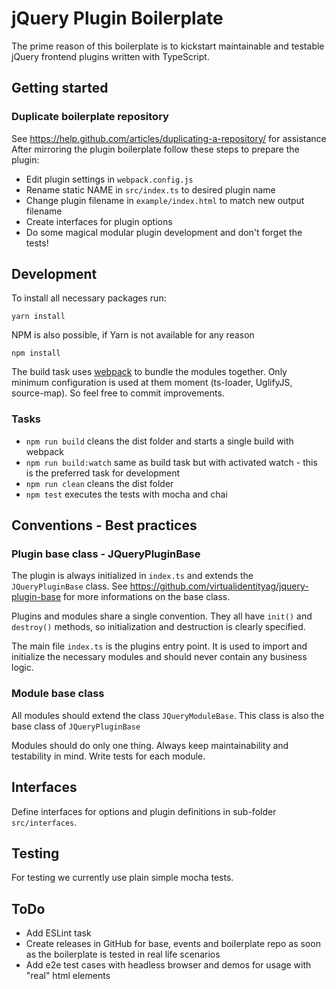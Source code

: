 # jQuery Plugin Boilerplate

The prime reason of this boilerplate is to kickstart maintainable and testable jQuery frontend plugins written with TypeScript.


## Getting started
### Duplicate boilerplate repository
See https://help.github.com/articles/duplicating-a-repository/ for assistance
After mirroring the plugin boilerplate follow these steps to prepare the plugin:

- Edit plugin settings in `webpack.config.js`
- Rename static NAME in `src/index.ts` to desired plugin name
- Change plugin filename in `example/index.html` to match new output filename
- Create interfaces for plugin options
- Do some magical modular plugin development and don't forget the tests!


## Development

To install all necessary packages run:
```
yarn install
```

NPM is also possible, if Yarn is not available for any reason
```
npm install
```

The build task uses [webpack](https://github.com/webpack/webpack) to bundle the modules together.
Only minimum configuration is used at them moment (ts-loader, UglifyJS, source-map). So feel free to commit improvements.

### Tasks
- `npm run build` cleans the dist folder and starts a single build with webpack
- `npm run build:watch` same as build task but with activated watch - this is the preferred task for development
- `npm run clean` cleans the dist folder
- `npm test` executes the tests with mocha and chai


## Conventions - Best practices

### Plugin base class - JQueryPluginBase
The plugin is always initialized in `index.ts` and extends the `JQueryPluginBase` class.
See https://github.com/virtualidentityag/jquery-plugin-base for more informations on the base class.

Plugins and modules share a single convention. They all have `init()` and `destroy()` methods, so initialization and destruction is clearly specified.

The main file `index.ts` is the plugins entry point. It is used to import and initialize the necessary modules
and should never contain any business logic.


### Module base class
All modules should extend the class `JQueryModuleBase`. This class is also the base class of `JQueryPluginBase`

Modules should do only one thing. Always keep maintainability and testability in mind. Write tests for each module.


## Interfaces
Define interfaces for options and plugin definitions in sub-folder `src/interfaces`.


## Testing

For testing we currently use plain simple mocha tests.


## ToDo
- Add ESLint task
- Create releases in GitHub for base, events and boilerplate repo as soon as the boilerplate is tested in real life scenarios
- Add e2e test cases with headless browser and demos for usage with "real" html elements
